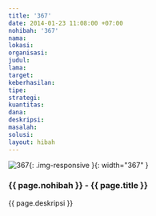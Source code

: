 ```yaml
---
title: '367'
date: 2014-01-23 11:08:00 +07:00
nohibah: '367'
nama: 
lokasi: 
organisasi: 
judul: 
lama: 
target: 
keberhasilan: 
tipe: 
strategi: 
kuantitas: 
dana: 
deskripsi: 
masalah: 
solusi: 
layout: hibah
---
```


![367](/static/img/hibahcms/367.png){: .img-responsive }{: width="367" }

### {{ page.nohibah }} - {{ page.title }}

{{ page.deskripsi }}
